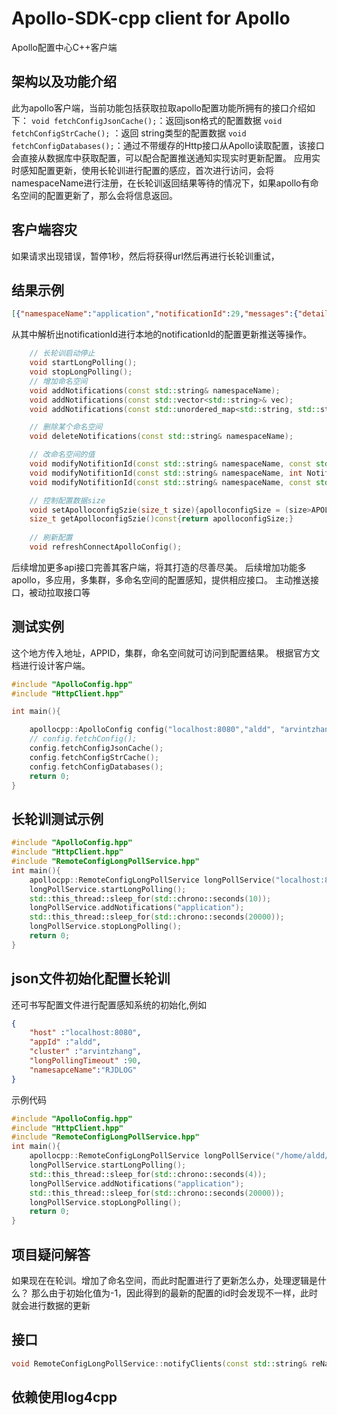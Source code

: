 # Apollo-SDK-cpp client for Apollo
Apollo配置中心C++客户端
## 架构以及功能介绍
此为apollo客户端，当前功能包括获取拉取apollo配置功能所拥有的接口介绍如下：
`void fetchConfigJsonCache();`：返回json格式的配置数据
`void fetchConfigStrCache();` ：返回 string类型的配置数据
`void fetchConfigDatabases();`：通过不带缓存的Http接口从Apollo读取配置，该接口会直接从数据库中获取配置，可以配合配置推送通知实现实时更新配置。
应用实时感知配置更新，使用长轮训进行配置的感应，首次进行访问，会将namespaceName进行注册，在长轮训返回结果等待的情况下，如果apollo有命名空间的配置更新了，那么会将信息返回。
## 客户端容灾
如果请求出现错误，暂停1秒，然后将获得url然后再进行长轮训重试，

## 结果示例
```json
[{"namespaceName":"application","notificationId":29,"messages":{"details":{"aldd+arvintzhang+application":29,"aldd+default+application":2}}}]
```
从其中解析出notificationId进行本地的notificationId的配置更新推送等操作。
```cpp
    // 长轮训启动停止
    void startLongPolling();
    void stopLongPolling();
    // 增加命名空间
    void addNotifications(const std::string& namespaceName);
    void addNotifications(const std::vector<std::string>& vec);
    void addNotifications(const std::unordered_map<std::string, std::string> &maps);

    // 删除某个命名空间
    void deleteNotifications(const std::string& namespaceName);

    // 改命名空间的值
    void modifyNotifitionId(const std::string& namespaceName, const std::string& NotifitionIdStr);
    void modifyNotifitionId(const std::string& namespaceName, int NotifitionIdINT);
    void modifyNotifitionId(const std::string& namespaceName, const std::string& NotifitionIdStr ,int NotifitionId);

    // 控制配置数据size
    void setApolloconfigSzie(size_t size){apolloconfigSize = (size>APOLLOCONFIGCACHESIZE?APOLLOCONFIGCACHESIZE:size);}
    size_t getApolloconfigSzie()const{return apolloconfigSize;}
    
    // 刷新配置
    void refreshConnectApolloConfig();
```
后续增加更多api接口完善其客户端，将其打造的尽善尽美。
后续增加功能多apollo，多应用，多集群，多命名空间的配置感知，提供相应接口。
主动推送接口，被动拉取接口等
## 测试实例
这个地方传入地址，APPID，集群，命名空间就可访问到配置结果。
根据官方文档进行设计客户端。

```cpp
#include "ApolloConfig.hpp"
#include "HttpClient.hpp"

int main(){

    apollocpp::ApolloConfig config("localhost:8080","aldd", "arvintzhang", "RJDLOG");
    // config.fetchConfig();
    config.fetchConfigJsonCache();
    config.fetchConfigStrCache();
    config.fetchConfigDatabases();
    return 0;
}
```
## 长轮训测试示例
```cpp
#include "ApolloConfig.hpp"
#include "HttpClient.hpp"
#include "RemoteConfigLongPollService.hpp"
int main(){
    apollocpp::RemoteConfigLongPollService longPollService("localhost:8080","aldd","arvintzhang","RJDLOG");
    longPollService.startLongPolling();
    std::this_thread::sleep_for(std::chrono::seconds(10));
    longPollService.addNotifications("application");
    std::this_thread::sleep_for(std::chrono::seconds(20000));
    longPollService.stopLongPolling();
    return 0;
}
```

## json文件初始化配置长轮训
还可书写配置文件进行配置感知系统的初始化,例如
```json
{
    "host" :"localhost:8080",
    "appId" :"aldd",
    "cluster" :"arvintzhang", 
    "longPollingTimeout" :90,
    "namesapceName":"RJDLOG"
}
```
示例代码
```cpp
#include "ApolloConfig.hpp"
#include "HttpClient.hpp"
#include "RemoteConfigLongPollService.hpp"
int main(){
    apollocpp::RemoteConfigLongPollService longPollService("/home/aldd/JD/apollo_cpp_sdk/config.json");
    longPollService.startLongPolling();
    std::this_thread::sleep_for(std::chrono::seconds(4));
    longPollService.addNotifications("application");
    std::this_thread::sleep_for(std::chrono::seconds(20000));
    longPollService.stopLongPolling();
    return 0;
}
```

## 项目疑问解答
如果现在在轮训。增加了命名空间，而此时配置进行了更新怎么办，处理逻辑是什么？
那么由于初始化值为-1，因此得到的最新的配置的id时会发现不一样，此时就会进行数据的更新


## 接口
```cpp
void RemoteConfigLongPollService::notifyClients(const std::string& reNamespaceName);
```

## 依赖使用log4cpp
